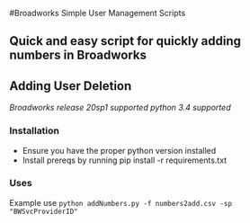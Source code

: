 #Broadworks Simple User Management Scripts
## Quick and easy script for quickly adding numbers in Broadworks
## Adding User Deletion
*Broadworks release 20sp1 supported*
*python 3.4 supported*

### Installation
- Ensure you have the proper python version installed
- Install prereqs by running pip install -r requirements.txt

### Uses
Example use
``` python addNumbers.py -f numbers2add.csv -sp "BWSvcProviderID" ```
